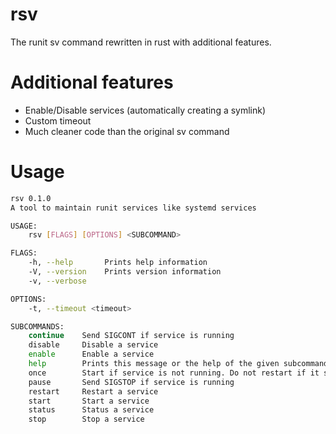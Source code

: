 # rsv
The runit sv command rewritten in rust with additional features.

# Additional features
- Enable/Disable services (automatically creating a symlink)
- Custom timeout
- Much cleaner code than the original sv command

# Usage
```bash
rsv 0.1.0
A tool to maintain runit services like systemd services

USAGE:
    rsv [FLAGS] [OPTIONS] <SUBCOMMAND>

FLAGS:
    -h, --help       Prints help information
    -V, --version    Prints version information
    -v, --verbose

OPTIONS:
    -t, --timeout <timeout>

SUBCOMMANDS:
    continue    Send SIGCONT if service is running
    disable     Disable a service
    enable      Enable a service
    help        Prints this message or the help of the given subcommand(s)
    once        Start if service is not running. Do not restart if it stops
    pause       Send SIGSTOP if service is running
    restart     Restart a service
    start       Start a service
    status      Status a service
    stop        Stop a service
```
